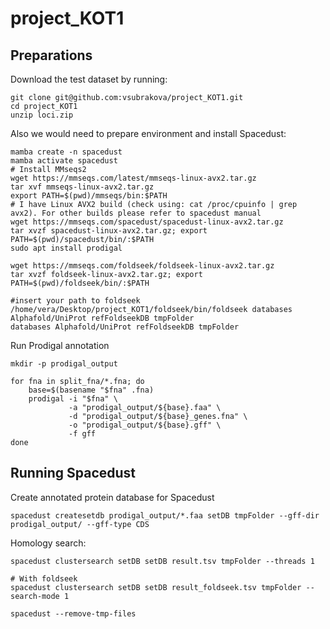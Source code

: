 # project_KOT1

## Preparations

Download the test dataset by running:
```(bash)
git clone git@github.com:vsubrakova/project_KOT1.git
cd project_KOT1
unzip loci.zip
```
Also we would need to prepare environment and install Spacedust:
```(bash)
mamba create -n spacedust
mamba activate spacedust
# Install MMseqs2
wget https://mmseqs.com/latest/mmseqs-linux-avx2.tar.gz
tar xvf mmseqs-linux-avx2.tar.gz
export PATH=$(pwd)/mmseqs/bin:$PATH
# I have Linux AVX2 build (check using: cat /proc/cpuinfo | grep avx2). For other builds please refer to spacedust manual
wget https://mmseqs.com/spacedust/spacedust-linux-avx2.tar.gz 
tar xvzf spacedust-linux-avx2.tar.gz; export PATH=$(pwd)/spacedust/bin/:$PATH
sudo apt install prodigal

wget https://mmseqs.com/foldseek/foldseek-linux-avx2.tar.gz
tar xvzf foldseek-linux-avx2.tar.gz; export PATH=$(pwd)/foldseek/bin/:$PATH

#insert your path to foldseek
/home/vera/Desktop/project_KOT1/foldseek/bin/foldseek databases Alphafold/UniProt refFoldseekDB tmpFolder
databases Alphafold/UniProt refFoldseekDB tmpFolder 

```
Run Prodigal annotation
```(bash)
mkdir -p prodigal_output

for fna in split_fna/*.fna; do
    base=$(basename "$fna" .fna)
    prodigal -i "$fna" \
             -a "prodigal_output/${base}.faa" \
             -d "prodigal_output/${base}_genes.fna" \
             -o "prodigal_output/${base}.gff" \
             -f gff
done
```
## Running Spacedust

Create annotated protein database for Spacedust
```(bash)
spacedust createsetdb prodigal_output/*.faa setDB tmpFolder --gff-dir prodigal_output/ --gff-type CDS
```

Homology search:
```(bash)
spacedust clustersearch setDB setDB result.tsv tmpFolder --threads 1

# With foldseek
spacedust clustersearch setDB setDB result_foldseek.tsv tmpFolder --search-mode 1

spacedust --remove-tmp-files
```

